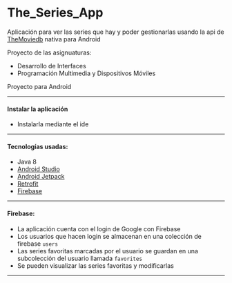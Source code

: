 # The_Series_App
Aplicación para ver las series que hay y poder gestionarlas usando la api de [TheMoviedb](https://www.themoviedb.org/) nativa para Android

Proyecto de las asignuaturas:
* Desarrollo de Interfaces
* Programación Multimedia y Dispositivos Móviles

Proyecto para Android


***


#### Instalar la aplicación
* Instalarla mediante el ide


***


#### Tecnologías usadas:
* Java 8
* [Android Studio](https://developer.android.com/studio)
* [Android Jetpack](https://developer.android.com/jetpack?hl=es-419)
* [Retrofit](https://square.github.io/retrofit/)
* [Firebase](https://firebase.google.com/)

***


#### Firebase:
* La aplicación cuenta con el login de Google con Firebase
* Los usuarios que hacen login se almacenan en una colección de firebase `users` 
* Las series favoritas marcadas por el usuario se guardan en una subcolección del usuario llamada `favorites`
* Se pueden visualizar las series favoritas y modificarlas

***